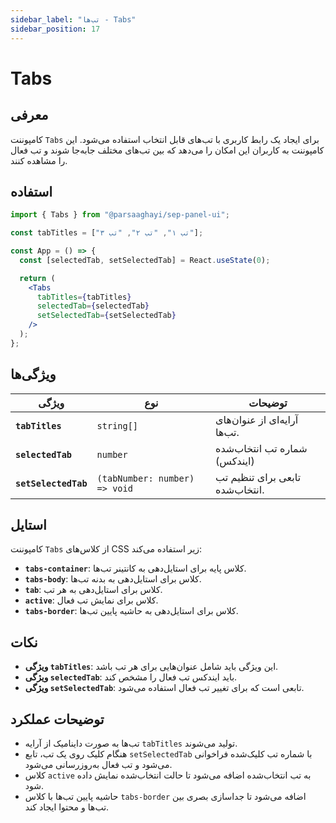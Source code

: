```yaml
---
sidebar_label: "تب‌ها - Tabs"
sidebar_position: 17
---
```


# Tabs

## معرفی

کامپوننت `Tabs` برای ایجاد یک رابط کاربری با تب‌های قابل انتخاب استفاده می‌شود. این کامپوننت به کاربران این امکان را می‌دهد که بین تب‌های مختلف جابه‌جا شوند و تب فعال را مشاهده کنند.

## استفاده

```jsx
import { Tabs } from "@parsaaghayi/sep-panel-ui";

const tabTitles = ["تب ۱", "تب ۲", "تب ۳"];

const App = () => {
  const [selectedTab, setSelectedTab] = React.useState(0);

  return (
    <Tabs
      tabTitles={tabTitles}
      selectedTab={selectedTab}
      setSelectedTab={setSelectedTab}
    />
  );
};

```
## ویژگی‌ها

| ویژگی                  | نوع                        | توضیحات                                             |
|-------------------------|----------------------------|-----------------------------------------------------|
| **`tabTitles`**         | `string[]`                  | آرایه‌ای از عنوان‌های تب‌ها.                       |
| **`selectedTab`**       | `number`                    | شماره تب انتخاب‌شده (ایندکس)                       |
| **`setSelectedTab`**    | `(tabNumber: number) => void` | تابعی برای تنظیم تب انتخاب‌شده.                     |

## استایل

کامپوننت `Tabs` از کلاس‌های CSS زیر استفاده می‌کند:

- **`tabs-container`**: کلاس پایه برای استایل‌دهی به کانتینر تب‌ها.
- **`tabs-body`**: کلاس برای استایل‌دهی به بدنه تب‌ها.
- **`tab`**: کلاس برای استایل‌دهی به هر تب.
- **`active`**: کلاس برای نمایش تب فعال.
- **`tabs-border`**: کلاس برای استایل‌دهی به حاشیه پایین تب‌ها.

## نکات

- **ویژگی `tabTitles`**: این ویژگی باید شامل عنوان‌هایی برای هر تب باشد.
- **ویژگی `selectedTab`**: باید ایندکس تب فعال را مشخص کند.
- **ویژگی `setSelectedTab`**: تابعی است که برای تغییر تب فعال استفاده می‌شود.

## توضیحات عملکرد

- تب‌ها به صورت داینامیک از آرایه `tabTitles` تولید می‌شوند.
- هنگام کلیک روی یک تب، تابع `setSelectedTab` با شماره تب کلیک‌شده فراخوانی می‌شود و تب فعال به‌روزرسانی می‌شود.
- کلاس `active` به تب انتخاب‌شده اضافه می‌شود تا حالت انتخاب‌شده نمایش داده شود.
- حاشیه پایین تب‌ها با کلاس `tabs-border` اضافه می‌شود تا جداسازی بصری بین تب‌ها و محتوا ایجاد کند.
